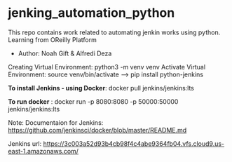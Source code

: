 # jenking_automation_python
This repo contains work related to automating jenkin works using python. Learning from OReilly Platform
- Author: Noah Gift & Alfredi Deza

Creating Virtual Environment: python3 -m venv venv
Activate Virtual Environment: source venv/bin/activate --> pip install python-jenkins

**To install Jenkins - using Docker**: docker pull jenkins/jenkins:lts

**To run docker** : docker run -p 8080:8080 -p 50000:50000 jenkins/jenkins:lts

Note: Documentaion for Jenkins: https://github.com/jenkinsci/docker/blob/master/README.md

Jenkins url: https://3c003a52d93b4cb98f4c4abe9364fb04.vfs.cloud9.us-east-1.amazonaws.com/

